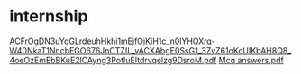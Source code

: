 # internship 
[ACFrOgDN3uYoGLrdeuhHkhi1mEjfOjKiH1c_n0lYHOXrq-W40NkaT1NncbEGO676JnCTZIL_vACXAbgE0SsG1_3ZvZ61oKcUIKbAH8Q8_4oeOzEmEbBKuE2lCAyng3PotIuEItdrvqelzg9DsroM.pdf](https://github.com/naveenachary1234/internship/files/12686366/ACFrOgDN3uYoGLrdeuhHkhi1mEjfOjKiH1c_n0lYHOXrq-W40NkaT1NncbEGO676JnCTZIL_vACXAbgE0SsG1_3ZvZ61oKcUIKbAH8Q8_4oeOzEmEbBKuE2lCAyng3PotIuEItdrvqelzg9DsroM.pdf)
[Mcq answers.pdf](https://github.com/naveenachary1234/internship/files/12686368/Mcq.answers.pdf)
